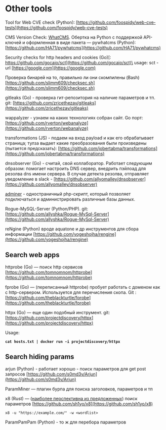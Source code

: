 # Other tools

Tool for Web CVE check (Python): [https://github.com/foospidy/web-cve-tests](https://github.com/foospidy/web-cve-tests)

CMS Version Check: [WhatCMS](https://whatcms.org/?s=URL). Обертка на Python с поддержкой API-ключей и оформленная в виде пакета — pywhatcms (Python): [https://github.com/HA71/pywhatcms](https://github.com/HA71/pywhatcms)

Security checks for http headers and cookies (Go)[: https://github.com/gocaio/sct](https://github.com/gocaio/sct)\
usage: sct -url [https://google.com](https://google.com)

Проверка бинарей на то, правильно ли они скомпилены (Bash)\
[https://github.com/slimm609/checksec.sh](https://github.com/slimm609/checksec.sh)

gitleaks (Go) - проверка гит-репозитория на наличие параметров и тп. git: [https://github.com/zricethezav/gitleaks](https://github.com/zricethezav/gitleaks)

wappalyzer - узнаем на каких технологиях собран сайт. Go порт: [https://github.com/rverton/webanalyze](https://github.com/rverton/webanalyze)

transformations (JS) - подаем на вход payload и как его обрабатывает страница; тулза выдает какие преобразования были произведены (пытается предсказать): [https://github.com/jobertabma/transformations](https://github.com/jobertabma/transformations)

dnsobserver (Go) - считай, свой коллаборатор. Работает следующим образом: помогает настроить DNS сервер, внедрить пэйлоад для резолва dns имени сервера. В случае детекта резолва, отправляет уведомление в slack - [https://github.com/allyomalley/dnsobserver](https://github.com/allyomalley/dnsobserver)

[adminer](https://www.adminer.org/) - одностраничный php-скрипт, который позволяет подключаться и  администрировать различные базы данных.

Rogue-MySQL-Server (Python/PHP). git: [https://github.com/allyshka/Rogue-MySql-Server](https://github.com/allyshka/Rogue-MySql-Server)

reNgine (Python) вроде aquatone и др инструментов для сбора информации [https://github.com/yogeshojha/rengine](https://github.com/yogeshojha/rengine)

## Search web apps

httprobe (Go) — поиск http сервисов [https://github.com/tomnomnom/httprobe](https://github.com/tomnomnom/httprobe)

fprobe (Go) — (переписанный httprobe) пробует работать с доменом как с http-сервером. Используется для перечисления скопа. Git : [https://github.com/theblackturtle/fprobe](https://github.com/theblackturtle/fprobe)

httpx (Go) — еще один подобный инструмент. git: [https://github.com/projectdiscovery/httpx](https://github.com/projectdiscovery/httpx)

Usage:

<pre><code><strong>cat hosts.txt | docker run -i projectdiscovery/httpx</strong></code></pre>

## Search hiding params

arjun (Python) - работает хорошо - поиск параметров для get post запросов [https://github.com/s0md3v/Arjun](https://github.com/s0md3v/Arjun)

ParamMiner — плагин бурпа для поиска заголовков, параметров и тп

x8 (Rust) — ([наиболее перспективна из предложенных](https://t.me/webpwn/339)) поиск параметров [https://github.com/sh1yo/x8](https://github.com/sh1yo/x8)

```
x8 -u "https://example.com/" -w <wordlist>
```

ParamPamPam (Python) - то ж для перебора параметров
